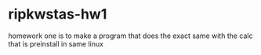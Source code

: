 # ripkwstas-hw1
homework one is to make a program that does the exact same with the calc that is preinstall in same linux 
